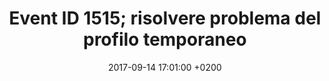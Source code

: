 ---
title: Event ID 1515; risolvere problema del profilo temporaneo
date: 2017-09-14 17:01:00 +0200
published: true
layout: externalpost
redirect_url: https://www.itsmdaily.com/easy-how-to-fix-temporary-profile-in-microsoft-windows-and-microsoft-server/
image: https://marzorati.co/img/windows.png
share-img: https://marzorati.co/img/windows.png
categories:
  - Windows
tags:
  - event
  - 1515
  - profile
  - profilo
  - temporaneo
  - windows
  - server
---